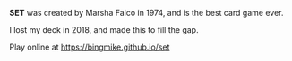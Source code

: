 **SET** was created by Marsha Falco in 1974, and is the best card game ever.

I lost my deck in 2018, and made this to fill the gap.

Play online at https://bingmike.github.io/set
